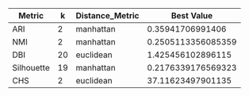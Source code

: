 | Metric | k | Distance_Metric | Best Value |
|---|---|---|---|
| ARI | 2 | manhattan | 0.35941706991406 |
| NMI | 2 | manhattan | 0.2505113356085359 |
| DBI | 20 | euclidean | 1.425456102896115 |
| Silhouette | 19 | manhattan | 0.2176339176569323 |
| CHS | 2 | euclidean | 37.11623497901135 |